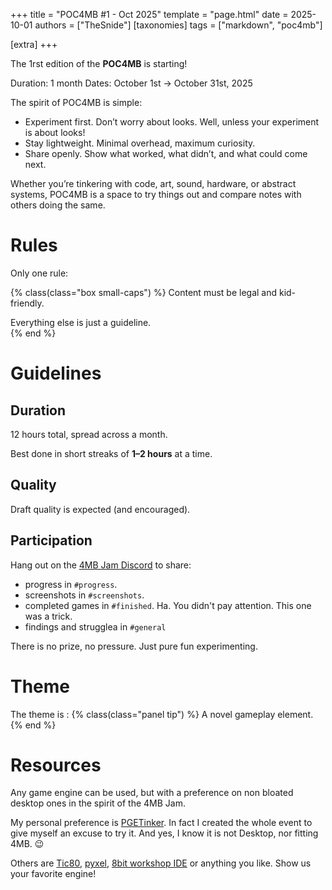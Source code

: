 +++
title = "POC4MB #1 - Oct 2025"
template = "page.html"
date = 2025-10-01
authors = ["TheSnide"]
[taxonomies]
tags = ["markdown", "poc4mb"]

[extra]
+++

The 1rst edition of the **POC4MB** is starting!

Duration: 1 month
Dates: October 1st → October 31st, 2025

The spirit of POC4MB is simple:

* Experiment first. Don’t worry about looks. Well, unless your experiment is about looks!
* Stay lightweight. Minimal overhead, maximum curiosity.
* Share openly. Show what worked, what didn’t, and what could come next.

Whether you’re tinkering with code, art, sound, hardware, or abstract systems, POC4MB is a space to try things out and compare notes with others doing the same.

# Rules

Only one rule:

{% class(class="box small-caps") %}
Content must be legal and kid-friendly.

Everything else is just a guideline.  
{% end %}

# Guidelines

## Duration

12 hours total, spread across a month.

Best done in short streaks of **1–2 hours** at a time.  

## Quality

Draft quality is expected (and encouraged).

## Participation

Hang out on the [4MB Jam Discord](https://discord.gg/ge3YuJheBY) to share:
	
- progress in `#progress`.
- screenshots in `#screenshots`.
- completed games in `#finished`. Ha. You didn't pay attention. This one was a trick.
- findings and strugglea in `#general`

There is no prize, no pressure. Just pure fun experimenting.

# Theme

The theme is :
{% class(class="panel tip") %}
A novel gameplay element.
{% end %}

# Resources

Any game engine can be used, but with a preference on non bloated desktop ones in the spirit of the 4MB Jam.

My personal preference is [PGETinker](https://pgetinker.com/). In fact I created the whole event to give myself an excuse to try it.
And yes, I know it is not Desktop, nor fitting 4MB. 😉

Others are [Tic80](https://tic80.com/), [pyxel](https://www.pyxelstudio.net/), [8bit workshop IDE](https://8bitworkshop.com/redir.html?) or anything you like. Show us your favorite engine!
